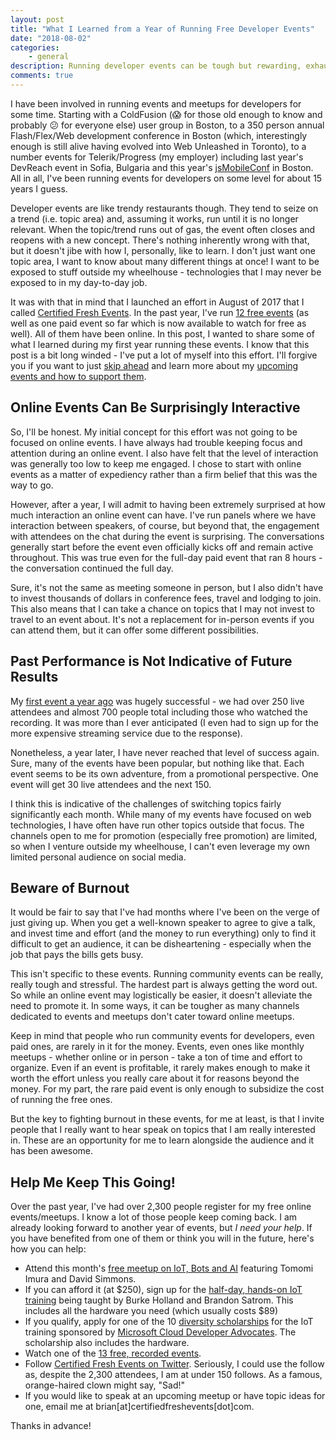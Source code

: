 ```yaml
---
layout: post
title: "What I Learned from a Year of Running Free Developer Events"
date: "2018-08-02"
categories:
    - general
description: Running developer events can be tough but rewarding, exhausting but thrilling.
comments: true
---
```


I have been involved in running events and meetups for developers for some time. Starting with a ColdFusion (😱 for those old enough to know and probably 😕 for everyone else) user group in Boston, to a 350 person annual Flash/Flex/Web development conference in Boston (which, interestingly enough is still alive having evolved into Web Unleashed in Toronto), to a number events for Telerik/Progress (my employer) including last year's DevReach event in Sofia, Bulgaria and this year's [jsMobileConf](https://jsmobileconf.com/) in Boston. All in all, I've been running events for developers on some level for about 15 years I guess.

Developer events are like trendy restaurants though. They tend to seize on a trend (i.e. topic area) and, assuming it works, run until it is no longer relevant. When the topic/trend runs out of gas, the event often closes and reopens with a new concept. There's nothing inherently wrong with that, but it doesn't jibe with how I, personally, like to learn. I don't just want one topic area, I want to know about many different things at once! I want to be exposed to stuff outside my wheelhouse - technologies that I may never be exposed to in my day-to-day job.

It was with that in mind that I launched an effort in August of 2017 that I called [Certified Fresh Events](http://certifiedfreshevents.com/). In the past year, I've run [12 free events](https://certifiedfreshevents.com/recordings/) (as well as one paid event so far which is now available to watch for free as well). All of them have been online. In this post, I wanted to share some of what I learned during my first year running these events. I know that this post is a bit long winded - I've put a lot of myself into this effort. I'll forgive you if you want to just [skip ahead](#conclusion) and learn more about my [upcoming events and how to support them](#conclusion).

## Online Events Can Be Surprisingly Interactive

So, I'll be honest. My initial concept for this effort was not going to be focused on online events. I have always had trouble keeping focus and attention during an online event. I also have felt that the level of interaction was generally too low to keep me engaged. I chose to start with online events as a matter of expediency rather than a firm belief that this was the way to go.

However, after a year, I will admit to having been extremely surprised at how much interaction an online event can have. I've run panels where we have interaction between speakers, of course, but beyond that, the engagement with attendees on the chat during the event is surprising. The conversations generally start before the event even officially kicks off and remain active throughout. This was true even for the full-day paid event that ran 8 hours - the conversation continued the full day.

Sure, it's not the same as meeting someone in person, but I also didn't have to invest thousands of dollars in conference fees, travel and lodging to join. This also means that I can take a chance on topics that I may not invest to travel to an event about. It's not a replacement for in-person events if you can attend them, but it can offer some different possibilities.

## Past Performance is Not Indicative of Future Results

My [first event a year ago](https://certifiedfreshevents.com/events/javascript-2017/) was hugely successful - we had over 250 live attendees and almost 700 people total including those who watched the recording. It was more than I ever anticipated (I even had to sign up for the more expensive streaming service due to the response).

Nonetheless, a year later, I have never reached that level of success again. Sure, many of the events have been popular, but nothing like that. Each event seems to be its own adventure, from a promotional perspective. One event will get 30 live attendees and the next 150.

I think this is indicative of the challenges of switching topics fairly significantly each month. While many of my events have focused on web technologies, I have often have run other topics outside that focus. The channels open to me for promotion (especially free promotion) are limited, so when I venture outside my wheelhouse, I can't even leverage my own limited personal audience on social media.

## Beware of Burnout

It would be fair to say that I've had months where I've been on the verge of just giving up. When you get a well-known speaker to agree to give a talk, and invest time and effort (and the money to run everything) only to find it difficult to get an audience, it can be disheartening - especially when the job that pays the bills gets busy.

This isn't specific to these events. Running community events can be really, really tough and stressful. The hardest part is always getting the word out. So while an online event may logistically be easier, it doesn't alleviate the need to promote it. In some ways, it can be tougher as many channels dedicated to events and meetups don't cater toward online meetups.

Keep in mind that people who run community events for developers, even paid ones, are rarely in it for the money. Events, even ones like monthly meetups - whether online or in person - take a ton of time and effort to organize. Even if an event is profitable, it rarely makes enough to make it worth the effort unless you really care about it for reasons beyond the money. For my part, the rare paid event is only enough to subsidize the cost of running the free ones.

But the key to fighting burnout in these events, for me at least, is that I invite people that I really want to hear speak on topics that I am really interested in. These are an opportunity for me to learn alongside the audience and it has been awesome.

<a name="conclusion"></a>
## Help Me Keep This Going!

Over the past year, I've had over 2,300 people register for my free online events/meetups. I know a lot of those people keep coming back. I am already looking forward to another year of events, but _I need your help_. If you have benefited from one of them or think you will in the future, here's how you can help:

* Attend this month's [free meetup on IoT, Bots and AI](https://certifiedfreshevents.com/events/bots-iot-ai/) featuring Tomomi Imura and David Simmons.
* If you can afford it (at $250), sign up for the [half-day, hands-on IoT training](https://certifiedfreshevents.com/events/building-iot-apps/) being taught by Burke Holland and Brandon Satrom. This includes all the hardware you need (which usually costs $89)
* If you qualify, apply for one of the 10 [diversity scholarships](https://certifiedfreshevents.com/contact/iot-scholarship/) for the IoT training sponsored by [Microsoft Cloud Developer Advocates](https://developer.microsoft.com/en-us/advocates/index.htm). The scholarship also includes the hardware.
* Watch one of the [13 free, recorded events](https://certifiedfreshevents.com/recordings/).
* Follow [Certified Fresh Events on Twitter](https://twitter.com/fresheventsfl). Seriously, I could use the follow as, despite the 2,300 attendees, I am at under 150 follows. As a famous, orange-haired clown might say, "Sad!"
* If you would like to speak at an upcoming meetup or have topic ideas for one, email me at brian[at]certifiedfreshevents[dot]com.

Thanks in advance!

 